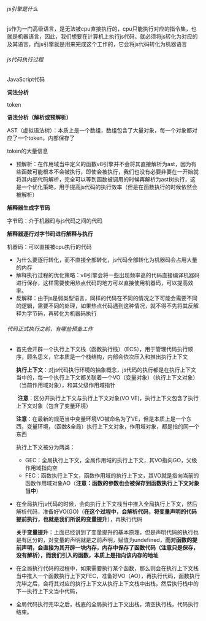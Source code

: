 ###### js引擎是什么

​	js作为一门高级语言，是无法被cpu直接执行的，cpu只能执行对应的指令集，也就是机器语言，因此，我们想要在计算机上执行js代码，就必须将js转化为对应的及其语言，而js引擎就是用来完成这个工作的，它会将js代码转化为机器语言

###### js代码执行过程

JavaScript代码

**词法分析**

token

**语法分析（解析或预解析）**

AST（虚拟语法树）：本质上是一个数组，数组包含了大量对象，每一个对象都对应了一个token，内部保存了

token的大量信息

+ 预解析：在作用域当中定义的函数v8引擎并不会将其直接解析为ast，因为有些函数可能根本不会被执行，即使会被执行，我们也没有必要非要在一开始就将其内部代码解析，完全可以等到函数被调用的时候再解析为ast树执行，这是一个优化策略，用于提高js代码的执行效率（但是在函数执行的时候依然会被解析）

**解释器生成字节码** 

字节码：介于机器码与js代码之间的代码

**解释器逐行对字节码进行解释与执行**

机器码：可以直接被cpu执行的代码

+ 为什么要逐行转化，而不直接全部转化，js代码全部转化为机器码会占用大量的内存
+ 解释执行过程的优化策略：v8引擎会将一些出现频率高的代码直接编译机器码进行保存，这样需要使用热点代码的地方可以直接使用机器码，可以提高效率。
+ 反解释：由于js是弱类型语言，同样的代码在不同的情况之下可能会需要不同的逻辑，需要不同的处理，如果热点代码遇到这种情况，就不得不先将其反解释为字节码，再转化为机器码执行

###### 代码正式执行之前，有哪些预备工作

+ 首先会开辟一个执行上下文栈（函数执行栈）（ECS），用于管理代码执行顺序，顾名思义，它本质是一个栈结构，内部会依次压入和推出执行上下文

  **执行上下文**：对js代码执行环境的抽象概念，js代码的执行都是在执行上下文当中的，每一个执行上下文都关联着一个VO（变量对象）（执行上下文对象）（当前作用域对象），和其父级作用域指针

  ​	**注意**：区分开执行上下文与执行上下文对象(VO VE)，执行上下文包含了执行上下文对象（包含了变量环境）

  ​	**注意**：在最新的规范当中变量环境VO被命名为了VE，但是本质上是一个东西，变量环境，（函数&全局）执行上下文对象，作用域对象，都是指的同一个东西

  执行上下文被分为两类：

  + GEC：全局执行上下文，全局作用域的执行上下文，其VO指向GO，父级作用域指向空
  + FEC：函数执行上下文，函数作用域的执行上下文，其VO就是指向当前的函数作用域对象AO（**注意：函数的参数也会被保存到函数执行上下文对象当中**）

+ 在全局执行js代码的时候，会向执行上下文栈当中推入全局执行上下文，然后解析代码，准备好VO(GO)（**在这个过程中，会解析代码，将变量声明的代码提前执行，也就是我们所说的变量提升**），再执行代码

  **关于变量提升**：上面已经讲到了变量提升的基本原理，但是声明代码的执行也是有区分的，对变量的声明就是之前声明，赋值为undefined，**而对函数的提前声明，会直接为其开辟一块内存，内存中保存了函数代码（注意只是保存，没有解析），而我们引入的函数，本质上是指向该内存的地址**

+ 在全局执行代码的过程中，如果需要执行某个函数，那么则会在执行上下文栈当中推入一个函数执行上下文FEC，准备好VO（AO），再执行代码，函数执行完毕之后，会将其对应的执行上下文从执行上下文栈中出栈，然后执行栈中的下一执行上下文当中代码，

+ 全局代码执行完毕之后，栈底的全局执行上下文出栈，清空执行栈，代码执行结束。